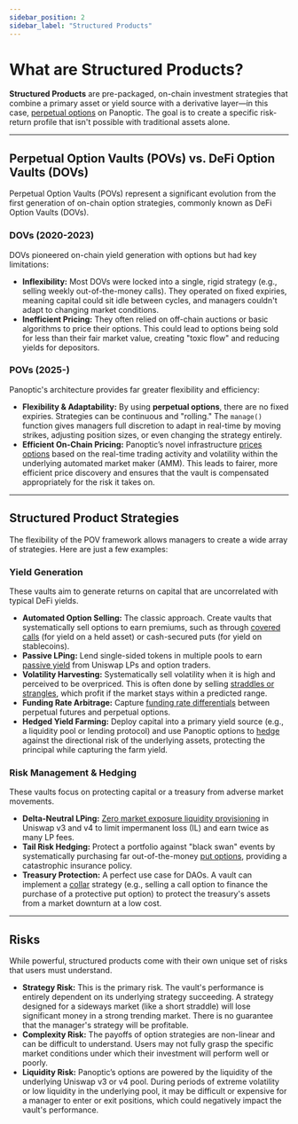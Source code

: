 ```yaml
---
sidebar_position: 2
sidebar_label: "Structured Products"
---
```


# What are Structured Products?
**Structured Products** are pre-packaged, on-chain investment strategies that combine a primary asset or yield source with a derivative layer—in this case, [perpetual options](/docs/trading/perpetual-options) on Panoptic. 
The goal is to create a specific risk-return profile that isn't possible with traditional assets alone.

---
## Perpetual Option Vaults (POVs) vs. DeFi Option Vaults (DOVs)
Perpetual Option Vaults (POVs) represent a significant evolution from the first generation of on-chain option strategies, commonly known as DeFi Option Vaults (DOVs).

### DOVs (2020-2023)
DOVs pioneered on-chain yield generation with options but had key limitations:
* **Inflexibility:** Most DOVs were locked into a single, rigid strategy (e.g., selling weekly out-of-the-money calls). They operated on fixed expiries, meaning capital could sit idle between cycles, and managers couldn't adapt to changing market conditions.
* **Inefficient Pricing:** They often relied on off-chain auctions or basic algorithms to price their options. This could lead to options being sold for less than their fair market value, creating "toxic flow" and reducing yields for depositors.

### POVs (2025-)
Panoptic's architecture provides far greater flexibility and efficiency:
* **Flexibility & Adaptability:** By using **perpetual options**, there are no fixed expiries. Strategies can be continuous and "rolling." The `manage()` function gives managers full discretion to adapt in real-time by moving strikes, adjusting position sizes, or even changing the strategy entirely.
* **Efficient On-Chain Pricing:** Panoptic’s novel infrastructure [prices options](/docs/product/streamia) based on the real-time trading activity and volatility within the underlying automated market maker (AMM). This leads to fairer, more efficient price discovery and ensures that the vault is compensated appropriately for the risk it takes on.

---
## Structured Product Strategies
The flexibility of the POV framework allows managers to create a wide array of strategies. Here are just a few examples:

### Yield Generation
These vaults aim to generate returns on capital that are uncorrelated with typical DeFi yields.
* **Automated Option Selling:** The classic approach. Create vaults that systematically sell options to earn premiums, such as through [covered calls](/research/naked-covered-call-defi-options#covered-calls) (for yield on a held asset) or cash-secured puts (for yield on stablecoins).
* **Passive LPing:** Lend single-sided tokens in multiple pools to earn [passive yield](/docs/getting-started/passive-lp) from Uniswap LPs and option traders.
* **Volatility Harvesting:** Systematically sell volatility when it is high and perceived to be overpriced. This is often done by selling [straddles or strangles](/research/defi-option-strangle-straddle), which profit if the market stays within a predicted range.
* **Funding Rate Arbitrage:** Capture [funding rate differentials](/research/introduction-synthetic-perps#funding-rate-for-synthetic-perps) between perpetual futures and perpetual options.
* **Hedged Yield Farming:** Deploy capital into a primary yield source (e.g., a liquidity pool or lending protocol) and use Panoptic options to [hedge](/research/hedge-with-panoptic-options) against the directional risk of the underlying assets, protecting the principal while capturing the farm yield.

### Risk Management & Hedging
These vaults focus on protecting capital or a treasury from adverse market movements.
* **Delta-Neutral LPing:** [Zero market exposure liquidity provisioning](/blog/delta-neutral-lp-hedge-uniswap-position) in Uniswap v3 and v4 to limit impermanent loss (IL) and earn twice as many LP fees.
* **Tail Risk Hedging:** Protect a portfolio against "black swan" events by systematically purchasing far out-of-the-money [put options](/docs/product/basic-options-strategies#buying-puts), providing a catastrophic insurance policy.
* **Treasury Protection:** A perfect use case for DAOs. A vault can implement a [collar](/docs/terms/collar) strategy (e.g., selling a call option to finance the purchase of a protective put option) to protect the treasury's assets from a market downturn at a low cost.



---
## Risks
While powerful, structured products come with their own unique set of risks that users must understand.

* **Strategy Risk:** This is the primary risk. The vault's performance is entirely dependent on its underlying strategy succeeding. A strategy designed for a sideways market (like a short straddle) will lose significant money in a strong trending market. There is no guarantee that the manager's strategy will be profitable.
* **Complexity Risk:** The payoffs of option strategies are non-linear and can be difficult to understand. Users may not fully grasp the specific market conditions under which their investment will perform well or poorly.
* **Liquidity Risk:** Panoptic’s options are powered by the liquidity of the underlying Uniswap v3 or v4 pool. During periods of extreme volatility or low liquidity in the underlying pool, it may be difficult or expensive for a manager to enter or exit positions, which could negatively impact the vault's performance.

